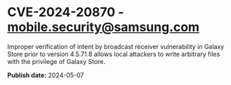 # CVE-2024-20870 - mobile.security@samsung.com

Improper verification of intent by broadcast receiver vulnerability in Galaxy Store prior to version 4.5.71.8 allows local attackers to write arbitrary files with the privilege of Galaxy Store.

**Publish date:** 2024-05-07
